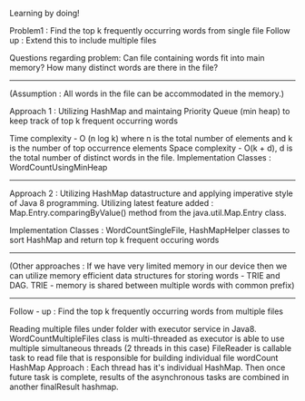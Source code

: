 Learning by doing!

Problem1 : Find the top k frequently occurring words from single file
Follow up : Extend this to include multiple files

Questions regarding problem: 
Can file containing words fit into main memory?
How many distinct words are there in the file?

---------------------------------------------------------------------------------------------------------------------------

(Assumption : All words in the file can be accommodated in the memory.)

Approach 1 :
Utilizing HashMap and maintaing Priority Queue (min heap) to keep track of top k frequent occurring words

Time complexity - O (n log k) where n is the total number of elements and k is the number of top occurrence elements
Space complexity - O(k + d), d is the total number of distinct words in the file.
Implementation Classes : WordCountUsingMinHeap

---------------------------------------------------------------------------------------------------------------------------
Approach 2 :
Utilizing HashMap datastructure and applying imperative style of Java 8 programming. 
Utilizing latest feature added : Map.Entry.comparingByValue() method from the java.util.Map.Entry class. 

Implementation Classes : WordCountSingleFile, HashMapHelper classes to sort HashMap and return top k frequent occuring words

----------------------------------------------------------------------------------------------------------------------------
(Other approaches : If we have very limited memory in our device then we can utilize memory efficient data structures for 
storing words - TRIE and DAG.
TRIE - memory is shared between multiple words with common prefix)


----------------------------------------------------------------------------------------------------------------------------
Follow - up : Find the top k frequently occurring words from multiple files

Reading multiple files under folder with executor service in Java8. 
WordCountMultipleFiles class is multi-threaded as executor is able to use multiple simultaneous threads (2 threads in this case) 
FileReader is callable task to read file that is responsible for building individual file wordCount HashMap
Approach : Each thread has it's individual HashMap.
Then once future task is complete, results of the asynchronous tasks are combined in another finalResult hashmap.
